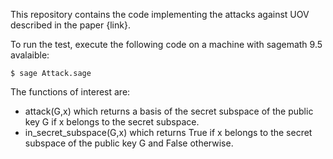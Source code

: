 This repository contains the code implementing the attacks against UOV described in the paper {link}.

To run the test, execute the following code on a machine with sagemath 9.5 avalaible:

```
$ sage Attack.sage
```

The functions of interest are:

- attack(G,x) which returns a basis of the secret subspace of the public key G if x belongs to the secret subspace.
- in_secret_subspace(G,x) which returns True if x belongs to the secret subspace of the public key G and False otherwise.


